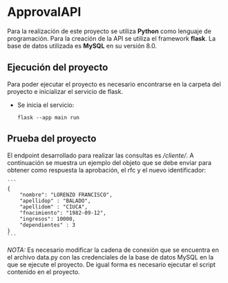 # ApprovalAPI

Para la realización de este proyecto se utiliza **Python** como lenguaje de programación. Para la creación de la API se utiliza el framework **flask**. La base de datos utilizada es **MySQL** en su versión 8.0.

## Ejecución del proyecto

Para poder ejecutar el proyecto es necesario encontrarse en la carpeta del proyecto e inicializar el servicio de flask.

- Se inicia el servicio:

    `flask --app main run`

## Prueba del proyecto

El endpoint desarrollado para realizar las consultas es */cliente/*. A continuación se muestra un ejemplo del objeto que se debe enviar para obtener como respuesta la aprobación, el rfc y el nuevo identificador:

    ```
    {
        "nombre": "LORENZO FRANCISCO", 
        "apellidop" : "BALADO", 
        "apellidom" : "CIUCA", 
        "fnacimiento": "1982-09-12", 
        "ingresos": 10000, 
        "dependientes" : 3
    }
    ```
*NOTA:* Es necesario modificar la cadena de conexión que se encuentra en el archivo data.py con las credenciales de la base de datos MySQL en la que se ejecute el proyecto. De igual forma es necesario ejecutar el script contenido en el proyecto.